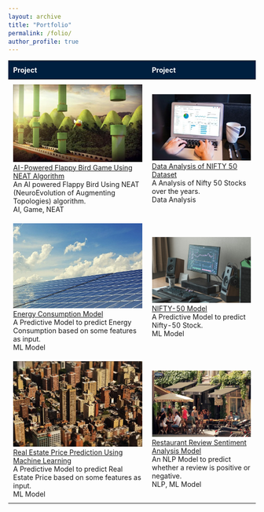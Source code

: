 ```yaml
---
layout: archive
title: "Portfolio"
permalink: /folio/
author_profile: true
---
```


| Project                                                                                  | Project                                                                                  |
|------------------------------------------------------------------------------------------|------------------------------------------------------------------------------------------|
| ![AI-Powered Flappy Bird Game](/images/Flappy3D.webp)<br>[AI-Powered Flappy Bird Game Using NEAT Algorithm](/ai/)<br>An AI powered Flappy Bird Using NEAT (NeuroEvolution of Augmenting Topologies) algorithm.<br>AI, Game, NEAT | ![Data Analysis](/images/DA.jpg)<br>[Data Analysis of NIFTY 50 Dataset](/ds/)<br>A Analysis of Nifty 50 Stocks over the years.<br>Data Analysis |
| ![Energy Consumption Model](/images/Energy2.jpg)<br>[Energy Consumption Model](/ec/)<br>A Predictive Model to predict Energy Consumption based on some features as input.<br>ML Model | ![NIFTY-50 Model](/images/nift50epg.jpg)<br>[NIFTY-50 Model](/n50/)<br>A Predictive Model to predict Nifty-50 Stock.<br>ML Model |
| ![Real Estate Price Prediction](/images/RealEstate2.jpg)<br>[Real Estate Price Prediction Using Machine Learning](/re/)<br>A Predictive Model to predict Real Estate Price based on some features as input.<br>ML Model | ![Restaurant Review Sentiment Analysis](/images/Restaurant1.jpg)<br>[Restaurant Review Sentiment Analysis Model](/rs/)<br>An NLP Model to predict whether a review is positive or negative.<br>NLP, ML Model |


<style>
  /* Apply deep blue color to table headers */
  table {
    width: 100%;
    border-collapse: collapse;
  }

  th {
    background-color: #001f3f; /* Deep blue */
    color: white;
    padding: 10px;
    text-align: left;
  }

  td {
    padding: 10px;
  }
</style>

